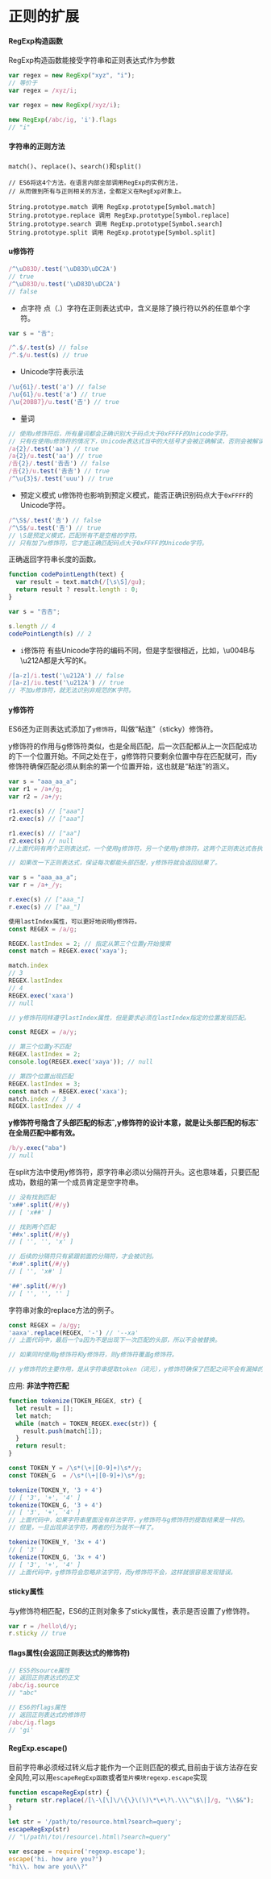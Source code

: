 正则的扩展
===
#### RegExp构造函数
RegExp构造函数能接受字符串和正则表达式作为参数
```js
var regex = new RegExp("xyz", "i");
// 等价于
var regex = /xyz/i;

var regex = new RegExp(/xyz/i);

new RegExp(/abc/ig, 'i').flags
// "i"
```
#### 字符串的正则方法
`match()`、`replace()`、`search()`和`split()`
```
// ES6将这4个方法，在语言内部全部调用RegExp的实例方法，
// 从而做到所有与正则相关的方法，全都定义在RegExp对象上。

String.prototype.match 调用 RegExp.prototype[Symbol.match]
String.prototype.replace 调用 RegExp.prototype[Symbol.replace]
String.prototype.search 调用 RegExp.prototype[Symbol.search]
String.prototype.split 调用 RegExp.prototype[Symbol.split]
```
#### u修饰符
```js
/^\uD83D/.test('\uD83D\uDC2A')
// true
/^\uD83D/u.test('\uD83D\uDC2A')
// false
```
- 点字符
点（.）字符在正则表达式中，含义是除了换行符以外的任意单个字符。

```js
var s = "𠮷";

/^.$/.test(s) // false
/^.$/u.test(s) // true
```
- Unicode字符表示法
```js
/\u{61}/.test('a') // false
/\u{61}/u.test('a') // true
/\u{20BB7}/u.test('𠮷') // true
```
- 量词
```js
// 使用u修饰符后，所有量词都会正确识别大于码点大于0xFFFF的Unicode字符。
// 只有在使用u修饰符的情况下，Unicode表达式当中的大括号才会被正确解读，否则会被解读为量词。
/a{2}/.test('aa') // true
/a{2}/u.test('aa') // true
/𠮷{2}/.test('𠮷𠮷') // false
/𠮷{2}/u.test('𠮷𠮷') // true
/^\u{3}$/.test('uuu') // true
```
- 预定义模式
u修饰符也影响到预定义模式，能否正确识别码点大于`0xFFFF`的Unicode字符。
```js
/^\S$/.test('𠮷') // false
/^\S$/u.test('𠮷') // true
// \S是预定义模式，匹配所有不是空格的字符。
// 只有加了u修饰符，它才能正确匹配码点大于0xFFFF的Unicode字符。
```

正确返回字符串长度的函数。
```js
function codePointLength(text) {
  var result = text.match(/[\s\S]/gu);
  return result ? result.length : 0;
}

var s = "𠮷𠮷";

s.length // 4
codePointLength(s) // 2
```
- `i`修饰符
有些Unicode字符的编码不同，但是字型很相近，比如，\u004B与\u212A都是大写的K。
```js
/[a-z]/i.test('\u212A') // false
/[a-z]/iu.test('\u212A') // true
// 不加u修饰符，就无法识别非规范的K字符。
```

#### y修饰符
ES6还为正则表达式添加了`y修饰符`，叫做“粘连”（sticky）修饰符。

y修饰符的作用与g修饰符类似，也是全局匹配，后一次匹配都从上一次匹配成功的下一个位置开始。不同之处在于，g修饰符只要剩余位置中存在匹配就可，而y修饰符确保匹配必须从剩余的第一个位置开始，这也就是“粘连”的涵义。
```js
var s = "aaa_aa_a";
var r1 = /a+/g;
var r2 = /a+/y;

r1.exec(s) // ["aaa"]
r2.exec(s) // ["aaa"]

r1.exec(s) // ["aa"]
r2.exec(s) // null
//上面代码有两个正则表达式，一个使用g修饰符，另一个使用y修饰符。这两个正则表达式各执行了两次，第一次执行的时候，两者行为相同，剩余字符串都是“_aa_a”。由于g修饰没有位置要求，所以第二次执行会返回结果，而y修饰符要求匹配必须从头部开始，所以返回null。

// 如果改一下正则表达式，保证每次都能头部匹配，y修饰符就会返回结果了。

var s = "aaa_aa_a";
var r = /a+_/y;

r.exec(s) // ["aaa_"]
r.exec(s) // ["aa_"]
```
```js
使用lastIndex属性，可以更好地说明y修饰符。
const REGEX = /a/g;

REGEX.lastIndex = 2; // 指定从第三个位置y开始搜索
const match = REGEX.exec('xaya');

match.index
// 3
REGEX.lastIndex
// 4
REGEX.exec('xaxa')
// null

// y修饰符同样遵守lastIndex属性，但是要求必须在lastIndex指定的位置发现匹配。

const REGEX = /a/y;

// 第三个位置y不匹配
REGEX.lastIndex = 2;
console.log(REGEX.exec('xaya')); // null

// 第四个位置出现匹配
REGEX.lastIndex = 3;
const match = REGEX.exec('xaxa');
match.index // 3
REGEX.lastIndex // 4
```
__y修饰符号隐含了头部匹配的标志ˆ,y修饰符的设计本意，就是让头部匹配的标志ˆ在全局匹配中都有效。__
```js
/b/y.exec("aba")
// null
```
在split方法中使用y修饰符，原字符串必须以分隔符开头。这也意味着，只要匹配成功，数组的第一个成员肯定是空字符串。
```js
// 没有找到匹配
'x##'.split(/#/y)
// [ 'x##' ]

// 找到两个匹配
'##x'.split(/#/y)
// [ '', '', 'x' ]

// 后续的分隔符只有紧跟前面的分隔符，才会被识别。
'#x#'.split(/#/y)
// [ '', 'x#' ]

'##'.split(/#/y)
// [ '', '', '' ]
```
字符串对象的replace方法的例子。
```js
const REGEX = /a/gy;
'aaxa'.replace(REGEX, '-') // '--xa'
// 上面代码中，最后一个a因为不是出现下一次匹配的头部，所以不会被替换。

// 如果同时使用g修饰符和y修饰符，则y修饰符覆盖g修饰符。

// y修饰符的主要作用，是从字符串提取token（词元），y修饰符确保了匹配之间不会有漏掉的字符。
```
应用:
__非法字符匹配__
```js
function tokenize(TOKEN_REGEX, str) {
  let result = [];
  let match;
  while (match = TOKEN_REGEX.exec(str)) {
    result.push(match[1]);
  }
  return result;
}

const TOKEN_Y = /\s*(\+|[0-9]+)\s*/y;
const TOKEN_G  = /\s*(\+|[0-9]+)\s*/g;

tokenize(TOKEN_Y, '3 + 4')
// [ '3', '+', '4' ]
tokenize(TOKEN_G, '3 + 4')
// [ '3', '+', '4' ]
// 上面代码中，如果字符串里面没有非法字符，y修饰符与g修饰符的提取结果是一样的。
// 但是，一旦出现非法字符，两者的行为就不一样了。

tokenize(TOKEN_Y, '3x + 4')
// [ '3' ]
tokenize(TOKEN_G, '3x + 4')
// [ '3', '+', '4' ]
// 上面代码中，g修饰符会忽略非法字符，而y修饰符不会，这样就很容易发现错误。
```
#### sticky属性
与y修饰符相匹配，ES6的正则对象多了sticky属性，表示是否设置了y修饰符。
```js
var r = /hello\d/y;
r.sticky // true
```
#### flags属性(会返回正则表达式的修饰符)
```js
// ES5的source属性
// 返回正则表达式的正文
/abc/ig.source
// "abc"

// ES6的flags属性
// 返回正则表达式的修饰符
/abc/ig.flags
// 'gi'
```
#### RegExp.escape()
目前字符串必须经过转义后才能作为一个正则匹配的模式,目前由于该方法存在安全风险,可以用`escapeRegExp函数`或者`垫片模块regexp.escape`实现
```js
function escapeRegExp(str) {
  return str.replace(/[\-\[\]\/\{\}\(\)\*\+\?\.\\\^\$\|]/g, "\\$&");
}

let str = '/path/to/resource.html?search=query';
escapeRegExp(str)
// "\/path\/to\/resource\.html\?search=query"
```
```js
var escape = require('regexp.escape');
escape('hi. how are you?')
"hi\\. how are you\\?"
```
